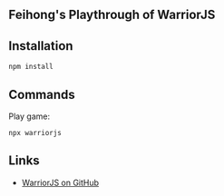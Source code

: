 ## Feihong's Playthrough of WarriorJS

## Installation

    npm install

## Commands

Play game:

    npx warriorjs

## Links

- [WarriorJS on GitHub](https://github.com/olistic/warriorjs)
